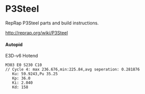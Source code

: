 # P3Steel
RepRap P3Steel parts and build instructions.

http://reprap.org/wiki/P3Steel


#### Autopid

E3D-v6 Hotend
```shell
M303 E0 S230 C10
// Cycle 4: max 236.676,min:225.84,avg seperation: 0.281876
   Ku: 59.9243,Pu 35.25
   Kp: 36.0
   Ki: 2.040
   Kd: 158
```



